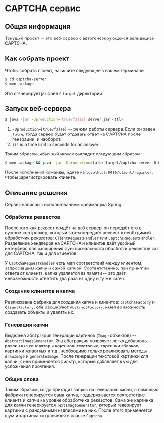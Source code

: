 # CAPTCHA сервис
## Общая информация
Текущий проект -- это веб-сервер с автогенерирующейся валидацией CAPTCHA. 

## Как собрать проект
Чтобы собрать проект, напишите следующее в вашем терминале:
```sh
$ cd captcha-server
$ mvn package
```
Это сгенерирует jar файл в ```target``` директории.

## Запуск веб-сервера
```sh
$ java -jar -Dproduction=[true/false] server.jar <ttl> 
```
1. ```-Dproduction=[true/false]``` -- режим работы сервера. Если он равен ```false```, тогда сервер будет отдавать ответ на CAPTCHA после генерации, и наоборот.  
2. ```ttl``` is a time limit in seconds for an answer.

Таким образом, обычный запуск выглядит следующим образом:
```sh
$ mvn package && java -jar -Dproduction=false target/captcha-server-0.0.1-SNAPSHOT.jar 10
```
После исполнения команды, идите на ```localhost:8080/client/register```, чтобы зарегистрировать клиента.

## Описание решения
Сервер написан с использованием фреймворка Spring.

### Обработка реквестов
После того как реквест придёт на веб сервер, он передаёт его в нужный контроллер, который затем передаёт реквест в необхдимый обработчик реквестов: ```ClientRequestHandler``` или ```CaptchaRequestHandler```.
Разделение хендлеров на CAPTCHA и клиентов даёт удобный интерфейс для расширения функциональности обработки реквестов как для CAPTCHA, так и для клиентов.

У ```CaptchaRequestHandler``` есть мап соответствий между клиентом, запросившим капчу и самой капчой. Соответственно, при принятии ответа от клиента, капча удаляется из памяти -- это даёт невозможность ответить два раза на одну и ту же капчу.

### Создание клиентов и капча
Реализована фабрика для создания капча и клиентов: ```CaptchaFactory``` и ```ClientFactory```, обе расширяют ```AbstractFactory```, имея возможность создавать объекты и удалять их.

### Генерация капчи
Выделена абстракция генерации картинок (```Image``` объектов) -- ```AbstractImageGenerator```. Эта абстракция позволяет легко добавлять различные генераторы картинок: текстовые, картинки облаков, картинки животных и т.д., необходимо только реализовать методы ```drawImage``` и ```generateImage```. После генерации текстовой картинки для капчи, к ней применяется фильтр, который добавляет шум для усложнения прочтения.
 
### Общие слова
Таким образом, когда приходит запрос на генерацию капчи, с помощью фабрики генерируется сама капча, поддерживается соответствие клиента и капчи на уровне обработчика реквестов. Сама же картинка для капчи генерируется ```TextImageGenerator```, который генерирует картинки с рандомными надписями на них. После этого применяется шум и картинка сохраняется в классе ```Captcha```.
